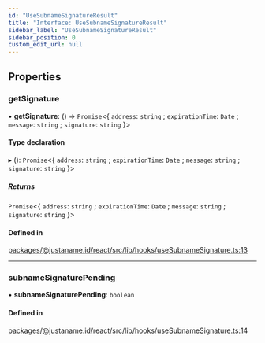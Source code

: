 ```yaml
---
id: "UseSubnameSignatureResult"
title: "Interface: UseSubnameSignatureResult"
sidebar_label: "UseSubnameSignatureResult"
sidebar_position: 0
custom_edit_url: null
---
```


## Properties

### getSignature

• **getSignature**: () => `Promise`<\{ `address`: `string` ; `expirationTime`: `Date` ; `message`: `string` ; `signature`: `string`  }\>

#### Type declaration

▸ (): `Promise`<\{ `address`: `string` ; `expirationTime`: `Date` ; `message`: `string` ; `signature`: `string`  }\>

##### Returns

`Promise`<\{ `address`: `string` ; `expirationTime`: `Date` ; `message`: `string` ; `signature`: `string`  }\>

#### Defined in

[packages/@justaname.id/react/src/lib/hooks/useSubnameSignature.ts:13](https://github.com/JustaName-id/JustaName-sdk/blob/0b5bd45/packages/@justaname.id/react/src/lib/hooks/useSubnameSignature.ts#L13)

___

### subnameSignaturePending

• **subnameSignaturePending**: `boolean`

#### Defined in

[packages/@justaname.id/react/src/lib/hooks/useSubnameSignature.ts:14](https://github.com/JustaName-id/JustaName-sdk/blob/0b5bd45/packages/@justaname.id/react/src/lib/hooks/useSubnameSignature.ts#L14)
